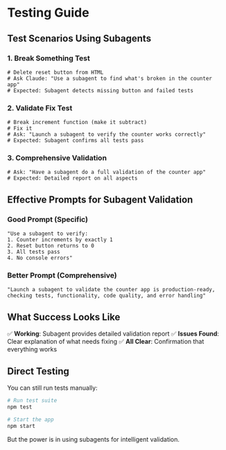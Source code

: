 # Testing Guide

## Test Scenarios Using Subagents

### 1. Break Something Test
```
# Delete reset button from HTML
# Ask Claude: "Use a subagent to find what's broken in the counter app"
# Expected: Subagent detects missing button and failed tests
```

### 2. Validate Fix Test  
```
# Break increment function (make it subtract)
# Fix it
# Ask: "Launch a subagent to verify the counter works correctly"
# Expected: Subagent confirms all tests pass
```

### 3. Comprehensive Validation
```
# Ask: "Have a subagent do a full validation of the counter app"
# Expected: Detailed report on all aspects
```

## Effective Prompts for Subagent Validation

### Good Prompt (Specific)
```
"Use a subagent to verify:
1. Counter increments by exactly 1
2. Reset button returns to 0
3. All tests pass
4. No console errors"
```

### Better Prompt (Comprehensive)
```
"Launch a subagent to validate the counter app is production-ready,
checking tests, functionality, code quality, and error handling"
```

## What Success Looks Like

✅ **Working**: Subagent provides detailed validation report
✅ **Issues Found**: Clear explanation of what needs fixing
✅ **All Clear**: Confirmation that everything works

## Direct Testing

You can still run tests manually:
```bash
# Run test suite
npm test

# Start the app
npm start
```

But the power is in using subagents for intelligent validation.